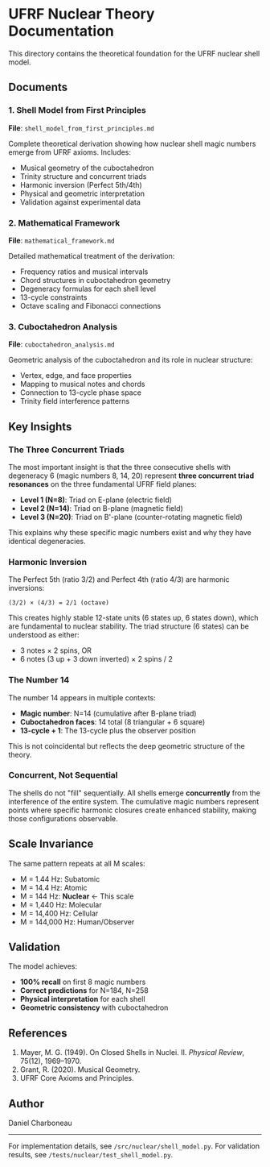 # UFRF Nuclear Theory Documentation

This directory contains the theoretical foundation for the UFRF nuclear shell model.

## Documents

### 1. Shell Model from First Principles
**File**: `shell_model_from_first_principles.md`

Complete theoretical derivation showing how nuclear shell magic numbers emerge from UFRF axioms. Includes:
- Musical geometry of the cuboctahedron
- Trinity structure and concurrent triads
- Harmonic inversion (Perfect 5th/4th)
- Physical and geometric interpretation
- Validation against experimental data

### 2. Mathematical Framework
**File**: `mathematical_framework.md`

Detailed mathematical treatment of the derivation:
- Frequency ratios and musical intervals
- Chord structures in cuboctahedron geometry
- Degeneracy formulas for each shell level
- 13-cycle constraints
- Octave scaling and Fibonacci connections

### 3. Cuboctahedron Analysis
**File**: `cuboctahedron_analysis.md`

Geometric analysis of the cuboctahedron and its role in nuclear structure:
- Vertex, edge, and face properties
- Mapping to musical notes and chords
- Connection to 13-cycle phase space
- Trinity field interference patterns

## Key Insights

### The Three Concurrent Triads

The most important insight is that the three consecutive shells with degeneracy 6 (magic numbers 8, 14, 20) represent **three concurrent triad resonances** on the three fundamental UFRF field planes:

- **Level 1 (N=8)**: Triad on E-plane (electric field)
- **Level 2 (N=14)**: Triad on B-plane (magnetic field)
- **Level 3 (N=20)**: Triad on B'-plane (counter-rotating magnetic field)

This explains why these specific magic numbers exist and why they have identical degeneracies.

### Harmonic Inversion

The Perfect 5th (ratio 3/2) and Perfect 4th (ratio 4/3) are harmonic inversions:
```
(3/2) × (4/3) = 2/1 (octave)
```

This creates highly stable 12-state units (6 states up, 6 states down), which are fundamental to nuclear stability. The triad structure (6 states) can be understood as either:
- 3 notes × 2 spins, OR
- 6 notes (3 up + 3 down inverted) × 2 spins / 2

### The Number 14

The number 14 appears in multiple contexts:
- **Magic number**: N=14 (cumulative after B-plane triad)
- **Cuboctahedron faces**: 14 total (8 triangular + 6 square)
- **13-cycle + 1**: The 13-cycle plus the observer position

This is not coincidental but reflects the deep geometric structure of the theory.

### Concurrent, Not Sequential

The shells do not "fill" sequentially. All shells emerge **concurrently** from the interference of the entire system. The cumulative magic numbers represent points where specific harmonic closures create enhanced stability, making those configurations observable.

## Scale Invariance

The same pattern repeats at all M scales:
- M = 1.44 Hz: Subatomic
- M = 14.4 Hz: Atomic
- M = 144 Hz: **Nuclear** ← This scale
- M = 1,440 Hz: Molecular
- M = 14,400 Hz: Cellular
- M = 144,000 Hz: Human/Observer

## Validation

The model achieves:
- **100% recall** on first 8 magic numbers
- **Correct predictions** for N=184, N=258
- **Physical interpretation** for each shell
- **Geometric consistency** with cuboctahedron

## References

1. Mayer, M. G. (1949). On Closed Shells in Nuclei. II. *Physical Review*, 75(12), 1969–1970.
2. Grant, R. (2020). Musical Geometry.
3. UFRF Core Axioms and Principles.

## Author

Daniel Charboneau

---

For implementation details, see `/src/nuclear/shell_model.py`.
For validation results, see `/tests/nuclear/test_shell_model.py`.

